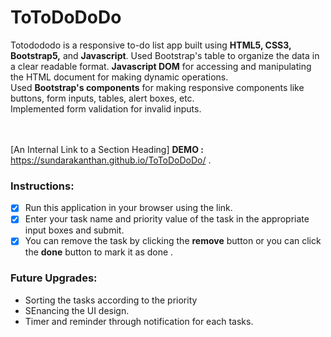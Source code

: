 <h1>ToToDoDoDo</h1>

Totodododo is a responsive to-do list app built using **HTML5, CSS3, Bootstrap5,** and **Javascript**.
Used Bootstrap's table to organize the data in a clear readable format.  **Javascript DOM** for accessing and manipulating the HTML document for making dynamic operations. <br>
Used **Bootstrap's components** for making responsive components like buttons, form inputs, tables, alert boxes, etc.<br>
Implemented form validation for invalid inputs.


<br><br>
[An Internal Link to a Section Heading] **DEMO :** https://sundarakanthan.github.io/ToToDoDoDo/ .



<h3>Instructions:</h3>

- [x] Run this application in your browser using the link.
- [x] Enter your task name and priority value of the task in the appropriate input boxes and submit.
- [x] You can remove the task by clicking the **remove** button or you can click the **done** button to mark it as done .

<h3>Future Upgrades:</h3>

<ul>
  <li>Sorting the tasks according to the priority</li>
  <li>SEnancing the UI design.</li>
  <li>Timer and reminder through notification for each tasks.</li>
</ul>





